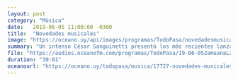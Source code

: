 ```yaml
---
layout: post
category: "Música"
date:   2019-06-05 11:00:00 -0300
title:  "Novedades musicales"
image: "https://oceano.uy/api/images/programas/TodoPasa/novedadesmusicales.PNG"
summary: "Un intenso César Sanguinetti presentó los más recientes lanzamientos. Desde Kevin Morby, Billie Eilish, Elena Nieto, James Blake y Novedades Carminha."
file: "https://audios.oceanofm.com/programas/TodoPasa/19-06-052amaanaLaPeadeCesar.mp3"
duration: "30:01"
oceanourl: "https://oceano.uy/todopasa/musica/17727-novedades-musicales"
---
```


